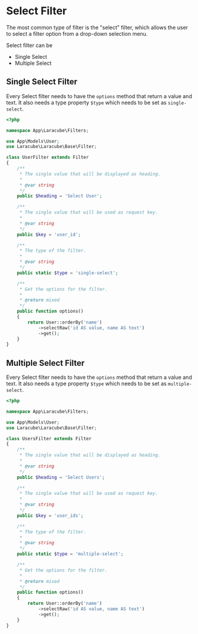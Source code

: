 # Select Filter

The most common type of filter is the "select" filter, which allows the user to select a filter option from a drop-down selection menu. 

Select filter can be 
- Single Select
- Multiple Select

## Single Select Filter

Every Select filter needs to have the `options` method that return a value and text.
It also needs a type property `$type` which needs to be set as `single-select`.

```php
<?php

namespace App\Laracube\Filters;

use App\Models\User;
use Laracube\Laracube\Base\Filter;

class UserFilter extends Filter
{
    /**
     * The single value that will be displayed as heading.
     *
     * @var string
     */
    public $heading = 'Select User';

    /**
     * The single value that will be used as request key.
     *
     * @var string
     */
    public $key = 'user_id';

    /**
     * The type of the filter.
     *
     * @var string
     */
    public static $type = 'single-select';

    /**
     * Get the options for the filter.
     *
     * @return mixed
     */
    public function options()
    {
        return User::orderBy('name')
            ->selectRaw('id AS value, name AS text')
            ->get();
    }
}
```

## Multiple Select Filter

Every Select filter needs to have the `options` method that return a value and text.
It also needs a type property `$type` which needs to be set as `multiple-select`.

```php
<?php

namespace App\Laracube\Filters;

use App\Models\User;
use Laracube\Laracube\Base\Filter;

class UsersFilter extends Filter
{
    /**
     * The single value that will be displayed as heading.
     *
     * @var string
     */
    public $heading = 'Select Users';

    /**
     * The single value that will be used as request key.
     *
     * @var string
     */
    public $key = 'user_ids';

    /**
     * The type of the filter.
     *
     * @var string
     */
    public static $type = 'multiple-select';

    /**
     * Get the options for the filter.
     *
     * @return mixed
     */
    public function options()
    {
        return User::orderBy('name')
            ->selectRaw('id AS value, name AS text')
            ->get();
    }
}
```
